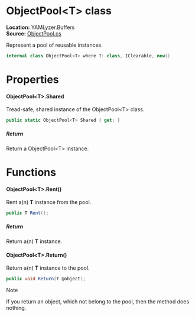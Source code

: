 # ObjectPool&lt;T&gt; class

__Location:__ YAMLyzer.Buffers<br/>
__Source:__ [ObjectPool.cs](https://github.com/DavidKeszei/YAMLyzer/blob/nightly/YAMLyzer/Internals/Buffers/ObjectPool.cs)

Represent a pool of reusable instances.
```cs
internal class ObjectPool<T> where T: class, IClearable, new()
```

# Properties
#### ObjectPool&lt;T&gt;.Shared
Tread-safe, shared instance of the ObjectPool&lt;T&gt; class.
```cs
public static ObjectPool<T> Shared { get; }
```
##### Return
Return a ObjectPool&lt;T&gt; instance.

# Functions
#### ObjectPool&lt;T&gt;.Rent()
Rent a(n) __T__ instance from the pool.

```cs
public T Rent();
```
##### Return
Return a(n) __T__ instance.

#### ObjectPool&lt;T&gt;.Return()
Return a(n) __T__ instance to the pool.

```cs
public void Return(T @object);
```

> [!NOTE]
> If you return an object, which not belong to the pool, then the method does nothing.